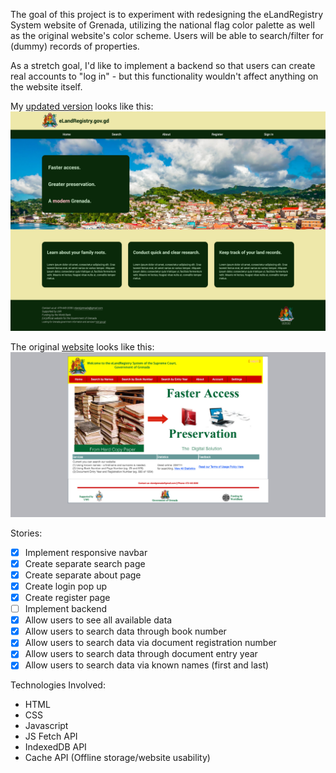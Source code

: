The goal of this project is to experiment with redesigning the eLandRegistry System website of Grenada, utilizing the national flag color palette as well as the original website's color scheme. Users will be able to search/filter for (dummy) records of properties. 

As a stretch goal, I'd like to implement a backend so that users can create real accounts to "log in" - but this functionality wouldn't affect anything on the website itself.

My [updated version](https://nicholasboyce.github.io/gd-project/) looks like this:
![](./client/images/newpage.png)

The original [website](https://elandregistry.gov.gd/) looks like this:
![](./client/images/screenshot.png)

Stories:
- [X] Implement responsive navbar
- [X] Create separate search page
- [X] Create separate about page
- [X] Create login pop up
- [X] Create register page
- [ ] Implement backend
- [X] Allow users to see all available data
- [X] Allow users to search data through book number
- [X] Allow users to search data via document registration number
- [X] Allow users to search data through document entry year
- [X] Allow users to search data via known names (first and last)

Technologies Involved:
- HTML
- CSS
- Javascript
- JS Fetch API
- IndexedDB API
- Cache API (Offline storage/website usability)
